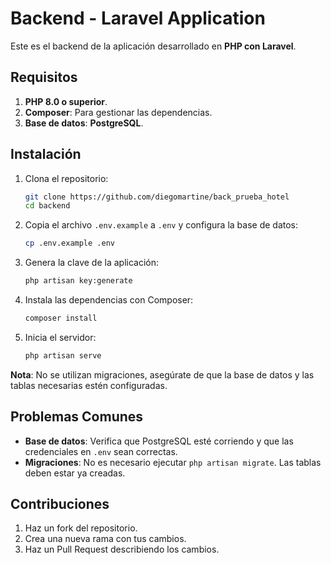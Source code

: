 
# Backend - Laravel Application

Este es el backend de la aplicación desarrollado en **PHP con Laravel**.

## Requisitos

1. **PHP 8.0 o superior**.
2. **Composer**: Para gestionar las dependencias.
3. **Base de datos**: **PostgreSQL**.

## Instalación

1. Clona el repositorio:

   ```bash
   git clone https://github.com/diegomartine/back_prueba_hotel
   cd backend
   ```

2. Copia el archivo `.env.example` a `.env` y configura la base de datos:

   ```bash
   cp .env.example .env
   ```

3. Genera la clave de la aplicación:

   ```bash
   php artisan key:generate
   ```

4. Instala las dependencias con Composer:

   ```bash
   composer install
   ```

5. Inicia el servidor:

   ```bash
   php artisan serve
   ```

**Nota**: No se utilizan migraciones, asegúrate de que la base de datos y las tablas necesarias estén configuradas.

## Problemas Comunes

- **Base de datos**: Verifica que PostgreSQL esté corriendo y que las credenciales en `.env` sean correctas.
- **Migraciones**: No es necesario ejecutar `php artisan migrate`. Las tablas deben estar ya creadas.

## Contribuciones

1. Haz un fork del repositorio.
2. Crea una nueva rama con tus cambios.
3. Haz un Pull Request describiendo los cambios.
```